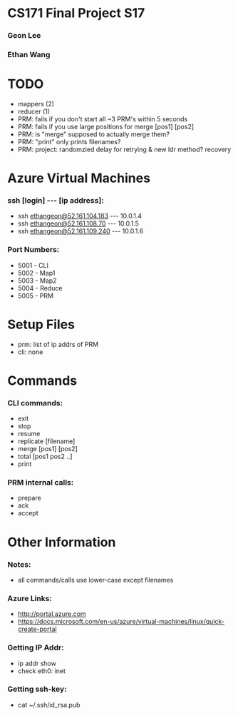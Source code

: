 CS171 Final Project S17
==============
### Geon Lee
### Ethan Wang

TODO
==============
* mappers (2)
* reducer (1)
* PRM: fails if you don't start all ~3 PRM's within 5 seconds
* PRM: fails if you use large positions for merge [pos1] [pos2]
* PRM: is "merge" supposed to actually merge them?
* PRM: "print" only prints filenames?
* PRM: project: randomzied delay for retrying & new ldr method? recovery

Azure Virtual Machines
==============
### ssh [login] --- [ip address]:
* ssh   ethangeon@52.161.104.183  ---  	10.0.1.4
* ssh   ethangeon@52.161.108.70   ---  10.0.1.5
* ssh   ethangeon@52.161.109.240  --- 10.0.1.6
### Port Numbers:
* 5001 - CLI
* 5002 - Map1
* 5003 - Map2
* 5004 - Reduce
* 5005 - PRM

Setup Files
==============
* prm: list of ip addrs of PRM
* cli: none

Commands
==============
### CLI commands:
* exit
* stop
* resume
* replicate [filename]
* merge [pos1] [pos2]
* total [pos1 pos2 ..]
* print
### PRM internal calls:
* prepare
* ack
* accept

Other Information
==============
### Notes:
* all commands/calls use lower-case except filenames
### Azure Links:
* http://portal.azure.com
* https://docs.microsoft.com/en-us/azure/virtual-machines/linux/quick-create-portal
### Getting IP Addr:
* ip addr show
* check eth0: inet
### Getting ssh-key:
* cat ~/.ssh/id_rsa.pub

